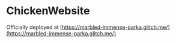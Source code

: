 # ChickenWebsite

Officially deployed at [https://marbled-immense-parka.glitch.me/](https://marbled-immense-parka.glitch.me/)